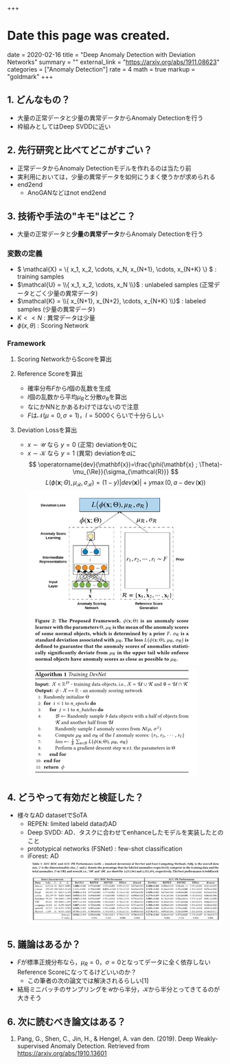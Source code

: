 +++
# Date this page was created.
date = 2020-02-16
title = "Deep Anomaly Detection with Deviation Networks"
summary = ""
external_link = "https://arxiv.org/abs/1911.08623"
categories = ["Anomaly Detection"]
rate = 4
math = true
markup = "goldmark"
+++

## 1. どんなもの？
* 大量の正常データと少量の異常データからAnomaly Detectionを行う
* 枠組みとしてはDeep SVDDに近い

## 2. 先行研究と比べてどこがすごい？
* 正常データからAnomaly Detectionモデルを作れるのは当たり前
* 実利用においては，少量の異常データを如何にうまく使うかが求められる
* end2end
    * AnoGANなどはnot end2end

## 3. 技術や手法の"キモ"はどこ？
* 大量の正常データと**少量の異常データ**からAnomaly Detectionを行う

### 変数の定義
* $ \mathcal{X} = \\{ x_1, x_2, \cdots, x_N, x_{N+1}, \cdots, x_{N+K} \\} $ : training samples
* $\mathcal{U} = \\{ x_1, x_2, \cdots, x_N \\}$ : unlabeled samples (正常データとごく少量の異常データ)
* $\mathcal{K} = \\{ x_{N+1}, x_{N+2}, \cdots, x_{N+K} \\}$ : labeled samples (少量の異常データ)
* $K << N$ : 異常データは少量
* $\phi(x, \theta)$ : Scoring Network

### Framework
1. Scoring NetworkからScoreを算出
2. Reference Scoreを算出
    * 確率分布$F$から$l$個の乱数を生成
    * $l$個の乱数から平均$\mu_R$と分散$\sigma_R$を算出
    * なにかNNとかあるわけではないので注意
    * $F$は$\mathcal{N}(\mu=0, \sigma=1)$，$l=5000$くらいで十分らしい

3. Deviation Lossを算出
    * $x \sim \mathcal{U}$ なら $y=0$ (正常) deviationを$0$に
    * $x \sim \mathcal{K}$ なら $y=1$ (異常) deviationを$a$に
$$
\operatorname{dev}(\mathbf{x})=\frac{\phi(\mathbf{x} ; \Theta)-\mu_{\Re}}{\sigma_{\mathcal{R}}}
$$
$$
L\left(\phi(\mathbf{x} ; \Theta), \mu_{\mathcal{R}}, \sigma_{\mathcal{R}}\right)=(1-y)|dev(\mathbf{x})|+y \max (0, a-\operatorname{dev}(\mathbf{x}))
$$
![](img/arch.png)
![](img/alg.png)

## 4. どうやって有効だと検証した？
* 様々なAD datasetでSoTA
    * REPEN: limited labeld dataのAD
    * Deep SVDD: AD．タスクに合わせてenhanceしたモデルを実装したとのこと
    * prototypical networks (FSNet) : few-shot classification
    * iForest: AD
![](img/res.png)

## 5. 議論はあるか？
* $F$が標準正規分布なら，$\mu_R=0$，$\sigma=0$となってデータに全く依存しないReference Scoreになってるけどいいのか？
    * この筆者の次の論文では解決されるらしい[1]
* 結局ミニバッチのサンプリングを$\mathcal{U}$から半分，$\mathcal{K}$から半分とってきてるのが大きそう

## 6. 次に読むべき論文はある？
1. Pang, G., Shen, C., Jin, H., & Hengel, A. van den. (2019). Deep Weakly-supervised Anomaly Detection. Retrieved from https://arxiv.org/abs/1910.13601
